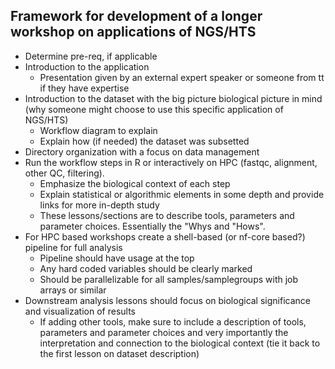 ## Framework for development of a longer workshop on applications of NGS/HTS

* Determine pre-req, if applicable
* Introduction to the application
  * Presentation given by an external expert speaker or someone from tt if they have expertise
* Introduction to the dataset with the big picture biological picture in mind (why someone might choose to use this specific application of NGS/HTS)
  * Workflow diagram to explain
  * Explain how (if needed) the dataset was subsetted
* Directory organization with a focus on data management
* Run the workflow steps in R or interactively on HPC (fastqc, alignment, other QC, filtering).
  * Emphasize the biological context of each step
  * Explain statistical or algorithmic elements in some depth and provide links for more in-depth study
  * These lessons/sections are to describe tools, parameters and parameter choices. Essentially the "Whys and "Hows".
* For HPC based workshops create a shell-based (or nf-core based?) pipeline for full analysis
  * Pipeline should have usage at the top
  * Any hard coded variables should be clearly marked
  * Should be parallelizable for all samples/samplegroups with job arrays or similar
* Downstream analysis lessons should focus on biological significance and visualization of results
  * If adding other tools, make sure to include a description of tools, parameters and parameter choices and very importantly the interpretation and connection to the biological context (tie it back to the first lesson on dataset description)
